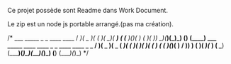 Ce projet possède sont Readme dans Work Document.

Le zip est un node js portable arrangé.(pas ma création).

/*  ___  _____  _  _  ____  ____
   / __)(  _  )( \( )(_  _)( ___)
  ( (__  )(_)(  )  (   )(   )__)
   \___)(_____)(_)\_) (__) (____)
    ___  _____  ____  ____  _  _  ____  ____  _  _
   / __)(  _  )(  _ \( ___)( \( )(_  _)(_  _)( \( )
  ( (__  )(_)(  )   / )__)  )  (   )(   _)(_  )  (
   \___)(_____)(_)\_)(____)(_)\_) (__) (____)(_)\_)
*/
